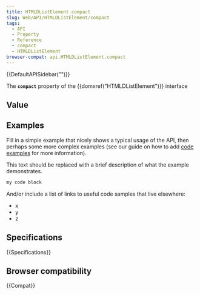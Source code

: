 ```yaml
---
title: HTMLDListElement.compact
slug: Web/API/HTMLDListElement/compact
tags:
  - API
  - Property
  - Reference
  - compact
  - HTMLDListElement
browser-compat: api.HTMLDListElement.compact
---
```

{{DefaultAPISidebar("")}}

The **`compact`** property of the {{domxref("HTMLDListElement")}} interface 

## Value



## Examples

Fill in a simple example that nicely shows a typical usage of the API, then perhaps some more complex examples (see our guide on how to add [code examples](/en-US/docs/MDN/Contribute/Structures/Code_examples) for more information).

This text should be replaced with a brief description of what the example demonstrates.

```js
my code block
```

And/or include a list of links to useful code samples that live elsewhere:

*   x
*   y
*   z

## Specifications

{{Specifications}}

## Browser compatibility

{{Compat}}


